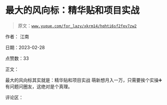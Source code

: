 # 最大的风向标：精华贴和项目实战

> 原文：[`www.yuque.com/for_lazy/xkrm14/hqhti6sf2fev7zw2`](https://www.yuque.com/for_lazy/xkrm14/hqhti6sf2fev7zw2)



作者： 江南 

日期：2023-02-28 

点赞数：33 

正文： 

最大的风向标其实就是：精华贴和项目实战 萌新想月入一万，只需要挨个实操➕有问题问圈友，这绝对是个真理。 

评论区： 

